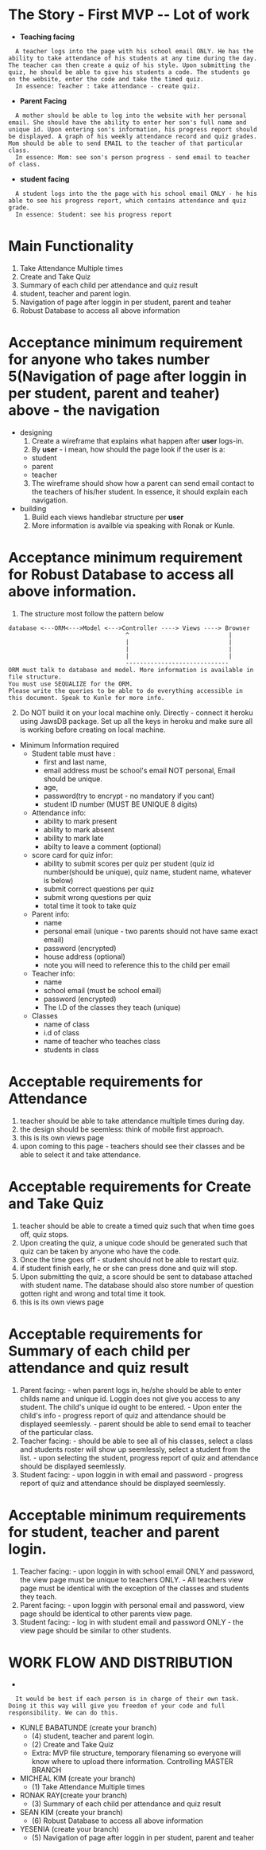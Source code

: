 # The Story - First MVP -- Lot of work
  *  **Teaching facing**
  ```
    A teacher logs into the page with his school email ONLY. He has the ability to take attendance of his students at any time during the day. The teacher can then create a quiz of his style. Upon submitting the quiz, he should be able to give his students a code. The students go on the website, enter the code and take the timed quiz. 
    In essence: Teacher : take attendance - create quiz.
  ```
  *  **Parent Facing**
  ```
    A mother should be able to log into the website with her personal email. She should have the ability to enter her son's full name and unique id. Upon entering son's information, his progress report should be displayed. A graph of his weekly attendance record and quiz grades. Mom should be able to send EMAIL to the teacher of that particular class.
    In essence: Mom: see son's person progress - send email to teacher of class.
  ```
  * **student facing**
  ```
    A student logs into the the page with his school email ONLY - he his able to see his progress report, which contains attendance and quiz grade.
    In essence: Student: see his progress report 
  ```
#  **Main Functionality** 
  1.	Take Attendance Multiple times
  2.	Create and Take Quiz 
  3.	Summary of each child per attendance and quiz result
  4.	student, teacher and parent login.
  5.	Navigation of page after loggin in per student, parent and teaher
  6.  Robust Database to access all above information

# Acceptance minimum requirement for anyone who takes number 5(Navigation of page after loggin in per student, parent and teaher) above - the navigation
  * designing
    1. Create a wireframe that explains what happen after **user** logs-in.
    2. By **user** - i mean, how should the page look if the user is a:
      - student
      - parent
      - teacher
    3. The wireframe should show how a parent can send email contact to the teachers of his/her student.
        In essence, it should explain each navigation.
  * building 
    1. Build each views handlebar structure per **user**
    2. More information is availble via speaking with Ronak or Kunle.

# Acceptance minimum requirement for Robust Database to access all above information.
  1. The structure most follow the pattern below
   ```
  database <---ORM<--->Model <--->Controller ----> Views ----> Browser
                                    ^                            |
                                    |                            |
                                    |                            |
                                    |                            |
                                    -----------------------------
  ORM must talk to database and model. More information is available in file structure.
  You must use SEQUALIZE for the ORM.
  Please write the queries to be able to do everything accessible in this document. Speak to Kunle for more info.
  ```
  2. Do NOT build it on your local machine only. Directly - connect it heroku using JawsDB package. Set up all the keys in heroku and make sure all is working before creating on local machine.

  * Minimum Information required
    * Student table must have :
      * first and last name, 
      * email address must be school's email NOT personal, Email should be unique.
      * age, 
      * password(try to encrypt - no mandatory if you cant)
      * student ID number (MUST BE UNIQUE 8 digits)
    * Attendance info:
      * ability to mark present
      * ability to mark absent 
      * ability to mark late
      * abilty to leave a comment (optional)
    * score card for quiz infor:
      * ability to submit scores per quiz per student (quiz id number(should be unique), quiz name, student name, whatever is below)
      * submit correct questions per quiz
      * submit wrong questions per quiz
      * total time it took to take quiz
    * Parent info:
      * name
      * personal email (unique - two parents should not have same exact email)
      * password (encrypted)
      * house address (optional)
      * note you will need to reference this to the child per email
    * Teacher info:
      * name
      * school email (must be school email)
      * password (encrypted)
      * The I.D of the classes they teach (unique)
    * Classes
      * name of class
      * i.d of class
      * name of teacher who teaches class
      * students in class

# Acceptable requirements for Attendance
  1. teacher should be able to take attendance multiple times during day.
  2. the design should be seemless: think of mobile first approach. 
  3. this is its own views page
  4. upon coming to this page - teachers should see their classes and be able to select it and take   attendance.

# Acceptable requirements for Create and Take Quiz 
  1. teacher should be able to create a timed quiz such that when time goes off, quiz stops. 
  2. Upon creating the quiz, a unique code should be generated such that quiz can be taken by anyone who have the code.
  3. Once the time goes off - student should not be able to restart quiz. 
  4. if student finish early, he or she can press done and quiz will stop.
  5. Upon submitting the quiz, a score should be sent to database attached with student name. The database should also store number of question gotten right and wrong and total time it took.
  6. this is its own views page

# Acceptable requirements for Summary of each child per attendance and quiz result
  1. Parent facing:
    - when parent logs in, he/she should be able to enter childs name and unique id. Loggin does not give you access to any student. The child's unique id ought to be entered.
    - Upon enter the child's info - progress report of quiz and attendance should be displayed seemlessly.
    - parent should be able to send email to teacher of the particular class.
  2. Teacher facing: 
    - should be able to see all of his classes, select a class and students roster will show up seemlessly, select a student from the list.
    - upon selecting the student, progress report of quiz and attendance should be displayed seemlessly.
  3. Student facing:
    - upon loggin in with email and password - progress report of quiz and attendance should be displayed seemlessly.

# Acceptable minimum requirements for student, teacher and parent login.
  1. Teacher facing:
    - upon loggin in with school email ONLY and password, the view page must be unique to teachers ONLY. 
    - All teachers view page must be identical with the exception of the classes and students they teach.
  2. Parent facing:
    - upon loggin with personal email and password, view page should be identical to other parents view page.
  3. Student facing:
    - log in with student email and password ONLY
    - the view page should be similar to other students.

# WORK FLOW AND DISTRIBUTION
  * 
  ```
    It would be best if each person is in charge of their own task. Doing it this way will give you freedom of your code and full responsibility. We can do this.
  ```
  * KUNLE BABATUNDE (create your branch)
    - (4) student, teacher and parent login.
    - (2) Create and Take Quiz 
    - Extra: MVP file structure, temporary filenaming so everyone will know where to upload there information. Controlling MASTER BRANCH
  * MICHEAL KIM (create your branch)
    - (1) Take Attendance Multiple times
  * RONAK RAY(create your branch)
    - (3) Summary of each child per attendance and quiz result
  * SEAN KIM (create your branch)
    - (6) Robust Database to access all above information
  * YESENIA (create your branch)
    - (5) Navigation of page after loggin in per student, parent and teaher